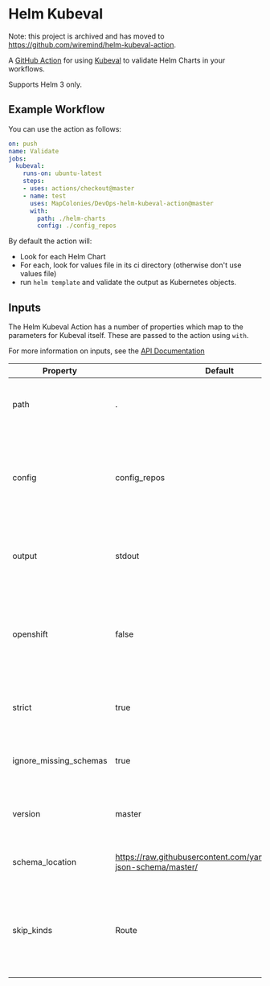 # Helm Kubeval

Note: this project is archived and has moved to https://github.com/wiremind/helm-kubeval-action.

A [GitHub Action](https://github.com/features/actions) for using [Kubeval](https://github.com/instrumenta/kubeval) to validate Helm Charts in your workflows.

Supports Helm 3 only.

## Example Workflow

You can use the action as follows:

```yaml
on: push
name: Validate
jobs:
  kubeval:
    runs-on: ubuntu-latest
    steps:
    - uses: actions/checkout@master
    - name: test
      uses: MapColonies/DevOps-helm-kubeval-action@master
      with:
        path: ./helm-charts
        config: ./config_repos
```

By default the action will:

- Look for each Helm Chart
- For each, look for values file in its ci directory (otherwise don't use values file)
- run `helm template` and validate the output as Kubernetes objects.

## Inputs

The Helm Kubeval Action has a number of properties which map to the parameters for Kubeval itself. These are
passed to the action using `with`.


For more information on inputs, see the [API Documentation](https://developer.github.com/v3/repos/releases/#input)

| Property | Default | Description |
| --- | --- | --- |
| path | . | The path to the directory containing your Chart(s) |
| config | config_repos | The path to the configuration file containing your Chart(s) Repository Url(s) |
| output | stdout | How to format the output from Conftest (stdout, json or tap) |
| openshift | false | Whether or not to use the OpenShift schemas rather than the upstread Kubernetes ones |
| strict | true | Whether ot not to fail for additional properties in objects |
| ignore_missing_schemas | true | Whether to fail if unknown resources are found |
| version | master | Which version of Kubernetes to validate against |
| schema_location | https://raw.githubusercontent.com/yannh/kubernetes-json-schema/master/ | Base URL used to download schemas |
| skip_kinds | Route | Comma-separated list of case-sensitive kinds to skip when validating against schemas |
